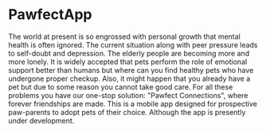# PawfectApp
The world at present is so engrossed with personal growth that mental health is often ignored. The current situation along with peer pressure leads to self-doubt and depression. The elderly people are becoming more and more lonely. 
It is widely accepted that pets perform the role of emotional support better than humans but where can you find healthy pets who have undergone proper checkup. Also, it might happen that you already have a pet but due to some reason you cannot take good care. For all these problems you have our one-stop solution: "Pawfect Connections", where forever friendships are made.
This is a mobile app designed for prospective paw-parents to adopt pets of their choice. 
Although the app is presently under development.
